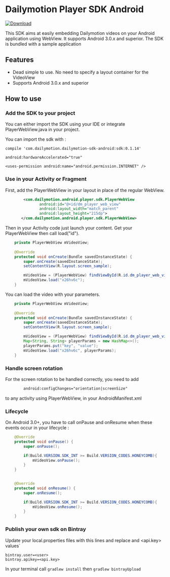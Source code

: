 Dailymotion Player SDK Android
===========================
[ ![Download](https://api.bintray.com/packages/dailymotion/com.dailymotion.dailymotion-sdk-android/sdk/images/download.svg) ](https://bintray.com/dailymotion/com.dailymotion.dailymotion-sdk-android/sdk/_latestVersion)

This SDK aims at easily embedding Dailymotion videos on your Android application using WebView. It supports Android 3.0.x and superior.
The SDK is bundled with a sample application

Features
--------

- Dead simple to use. No need to specify a layout container for the VideoView
- Supports Android 3.0.x and superior

How to use
----------

### Add the SDK to your project
You can either import the SDK using your IDE or integrate PlayerWebView.java in your project.

You can import the sdk with :
```
compile 'com.dailymotion.dailymotion-sdk-android:sdk:0.1.14'
```

```
android:hardwareAccelerated="true"

<uses-permission android:name="android.permission.INTERNET" />
```

### Use in your Activity or Fragment
First, add the PlayerWebView in your layout in place of the regular WebView.

```xml
        <com.dailymotion.android.player.sdk.PlayerWebView
               android:id="@+id/dm_player_web_view"
               android:layout_width="match_parent"
               android:layout_height="215dp">
       </com.dailymotion.android.player.sdk.PlayerWebView>
```

Then in your Activity code just launch your content.
Get your PlayerWebView then call load("id").


```java
    private PlayerWebView mVideoView;
    
    @Override
    protected void onCreate(Bundle savedInstanceState) {
        super.onCreate(savedInstanceState);
        setContentView(R.layout.screen_sample);

        mVideoView = (PlayerWebView) findViewById(R.id.dm_player_web_view);
        mVideoView.load("x26hv6c");
    }
```

You can load the video with your parameters.
```java
    private PlayerWebView mVideoView;
    
    @Override
    protected void onCreate(Bundle savedInstanceState) {
        super.onCreate(savedInstanceState);
        setContentView(R.layout.screen_sample);

        mVideoView = (PlayerWebView) findViewById(R.id.dm_player_web_view);
        Map<String, String> playerParams = new HashMap<>();
        playerParams.put("key", "value");
        mVideoView.load("x26hv6c", playerParams);
    }
```

### Handle screen rotation
For the screen rotation to be handled correctly, you need to add

```xml
        android:configChanges="orientation|screenSize"
```

to any activity using PlayerWebView, in your AndroidManifest.xml

### Lifecycle
On Android 3.0+, you have to call onPause and onResume when these events occur in your lifecycle :

```java
    @Override
    protected void onPause() {
        super.onPause();

        if(Build.VERSION.SDK_INT >= Build.VERSION_CODES.HONEYCOMB){
            mVideoView.onPause();
        }
    }
        

    @Override
    protected void onResume() {
        super.onResume();

        if(Build.VERSION.SDK_INT >= Build.VERSION_CODES.HONEYCOMB){
            mVideoView.onResume();
        }
    }
```

### Publish your own sdk on Bintray

Update your local.properties files with this lines and replace <user> and <api.key> values`

```
bintray.user=<user>
bintray.apikey=<api.key>
```

In your terminal call `gradlew install` then `gradlew bintrayUpload` 